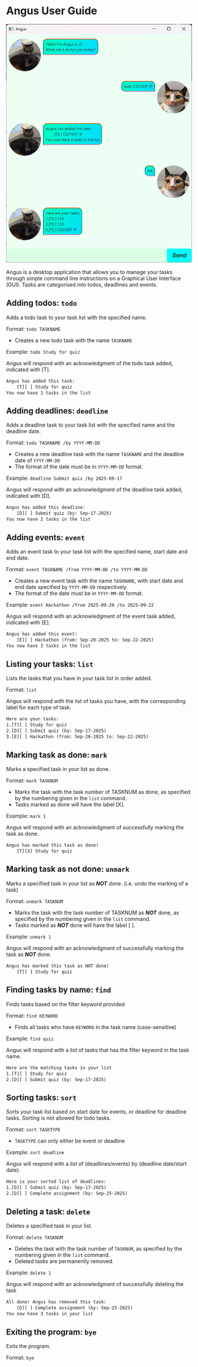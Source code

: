 # Angus User Guide
![Screenshot of Angus GUI](Ui.png)

Angus is a desktop application that allows you to manage your tasks through simple command line instructions on a Graphical User Interface (GUI). Tasks are categorised into todos, deadlines and events.

## Adding todos: `todo`
Adds a todo task to your task list with the specified name.

Format: `todo TASKNAME`

- Creates a new todo task with the name `TASKNAME`

Example: 
`todo Study for quiz`

Angus will respond with an acknowledgment of the todo task added, indicated with [T].

```
Angus has added this task:
    [T][ ] Study for quiz
You now have 1 tasks in the list
```

## Adding deadlines: `deadline`
Adds a deadline task to your task list with the specified name and the deadline date.

Format: `todo TASKNAME /by YYYY-MM-DD`

- Creates a new deadline task with the name `TASKNAME` and the deadline date of `YYYY-MM-DD`
- The format of the date must be in `YYYY-MM-DD` format.

Example:
`deadline Submit quiz /by 2025-09-17`

Angus will respond with an acknowledgment of the deadline task added, indicated with [D].

```
Angus has added this deadline:
    [D][ ] Submit quiz (by: Sep-17-2025)
You now have 2 tasks in the list
```

## Adding events: `event`
Adds an event task to your task list with the specified name, start date and end date.

Format: `event TASKNAME /from YYYY-MM-DD /to YYYY-MM-DD`

- Creates a new event task with the name `TASKNAME`, with start date and end date specified by `YYYY-MM-DD` respectively.
- The format of the date must be in `YYYY-MM-DD` format.

Example:
`event Hackathon /from 2025-09-20 /to 2025-09-22`

Angus will respond with an acknowledgment of the event task added, indicated with [E].

```
Angus has added this event:
    [E][ ] Hackathon (from: Sep-20-2025 to: Sep-22-2025)
You now have 3 tasks in the list
```

## Listing your tasks: `list`
Lists the tasks that you have in your task list in order added.

Format: `list`

Angus will respond with the list of tasks you have, with the corresponding label for each type of task.

```
Here are your tasks:
1.[T][ ] Study for quiz
2.[D][ ] Submit quiz (by: Sep-17-2025)
3.[E][ ] Hackathon (from: Sep-20-2025 to: Sep-22-2025)
```

## Marking task as done: `mark`
Marks a specified task in your list as done.

Format: `mark TASKNUM`

- Marks the task with the task number of TASKNUM as done, as specified by the numbering given in the `list` command.
- Tasks marked as done will have the label [X].

Example:
`mark 1`

Angus will respond with an acknowledgment of successfully marking the task as done.

```
Angus has marked this task as done!
    [T][X] Study for quiz
```

## Marking task as not done: `unmark`
Marks a specified task in your list as ___NOT___ done. (i.e. undo the marking of a task)

Format: `unmark TASKNUM`

- Marks the task with the task number of TASKNUM as ___NOT___ done, as specified by the numbering given in the `list` command.
- Tasks marked as ___NOT___ done will have the label [ ].

Example:
`unmark 1`

Angus will respond with an acknowledgment of successfully marking the task as ___NOT___ done.

```
Angus has marked this task as NOT done!
    [T][ ] Study for quiz
```

## Finding tasks by name: `find`
Finds tasks based on the filter keyword provided

Format: `find KEYWORD`

- Finds all tasks who have `KEYWORD` in the task name (case-sensitive)

Example:
`find quiz `

Angus will respond with a list of tasks that has the filter keyword in the task name.

```
Here are the matching tasks in your list
1.[T][ ] Study for quiz
2.[D][ ] Submit quiz (by: Sep-17-2025)
```

## Sorting tasks: `sort`
Sorts your task list based on start date for events, or deadline for deadline tasks. Sorting is not allowed for todo tasks.

Format: `sort TASKTYPE`

- `TASKTYPE` can only either be event or deadline

Example:
`sort deadline `

Angus will respond with a list of (deadlines/events) by (deadline date/start date).

```
Here is your sorted list of deadlines:
1.[D][ ] Submit quiz (by: Sep-17-2025)
2.[D][ ] Complete assignment (by: Sep-25-2025)
```

## Deleting a task: `delete`
Deletes a specified task in your list.

Format: `delete TASKNUM`

- Deletes the task with the task number of `TASKNUM`, as specified by the numbering given in the `list` command.
- Deleted tasks are permanently removed.

Example:
`delete 1`

Angus will respond with an acknowledgment of successfully deleting the task

```
All done! Angus has removed this task:
    [D][ ] Complete assignment (by: Sep-25-2025)
You now have 3 tasks in your list
```

## Exiting the program: `bye`
Exits the program.

Format: `bye`